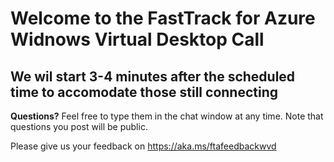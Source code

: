 # Welcome to the FastTrack for Azure Widnows Virtual Desktop Call
## We wil start 3-4 minutes after the scheduled time to accomodate those still connecting

**Questions?** Feel free to type them in the chat window at any time. Note that questions you post will be public. 

Please give us your feedback on https://aka.ms/ftafeedbackwvd

